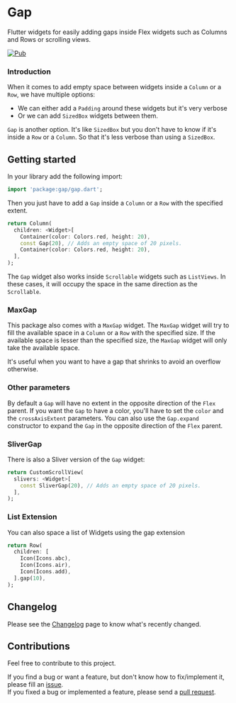 # Gap
Flutter widgets for easily adding gaps inside Flex widgets such as Columns and Rows or scrolling views.

[![Pub](https://img.shields.io/pub/v/gap.svg)](https://pub.dartlang.org/packages/gap)

### Introduction

When it comes to add empty space between widgets inside a `Column` or a `Row`, we have multiple options:
- We can either add a `Padding` around these widgets but it's very verbose
- Or we can add `SizedBox` widgets between them.

`Gap` is another option. It's like `SizedBox` but you don't have to know if it's inside a `Row` or a `Column`. So that it's less verbose than using a `SizedBox`.

## Getting started

In your library add the following import:

```dart
import 'package:gap/gap.dart';
```

Then you just have to add a `Gap` inside a `Column` or a `Row` with the specified extent.

```dart
return Column(
  children: <Widget>[
    Container(color: Colors.red, height: 20),
    const Gap(20), // Adds an empty space of 20 pixels.
    Container(color: Colors.red, height: 20),
  ],
);
```

The `Gap` widget also works inside `Scrollable` widgets such as `ListViews`. In these cases, it will occupy the space in the same direction as the `Scrollable`.

### MaxGap

This package also comes with a `MaxGap` widget.
The `MaxGap` widget will try to fill the available space in a `Column` or a `Row` with the specified size. If the available space
is lesser than the specified size, the `MaxGap` widget will only take the available space.

It's useful when you want to have a gap that shrinks to avoid an overflow otherwise.


### Other parameters

By default a `Gap` will have no extent in the opposite direction of the `Flex` parent.
If you want the `Gap` to have a color, you'll have to set the `color` and the `crossAxisExtent` parameters.
You can also use the `Gap.expand` constructor to expand the `Gap` in the opposite direction of the `Flex` parent.

### SliverGap

There is also a Sliver version of the `Gap` widget:

```dart
return CustomScrollView(
  slivers: <Widget>[
    const SliverGap(20), // Adds an empty space of 20 pixels.
  ],
);
```

### List<Widget> Extension

You can also space a list of Widgets using the gap extension

```dart
return Row(
  children: [
    Icon(Icons.abc),
    Icon(Icons.air),
    Icon(Icons.add),
  ].gap(10),
);
```

## Changelog

Please see the [Changelog](https://github.com/letsar/gap/blob/master/CHANGELOG.md) page to know what's recently changed.

## Contributions

Feel free to contribute to this project.

If you find a bug or want a feature, but don't know how to fix/implement it, please fill an [issue](https://github.com/letsar/gap/issues).  
If you fixed a bug or implemented a feature, please send a [pull request](https://github.com/letsar/gap/pulls).

